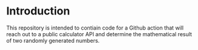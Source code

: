<h1>Introduction</h1>
This repository is intended to contiain code for a Github action that will reach out to a public calculator API and determine the mathematical result of two randomly generated numbers.
